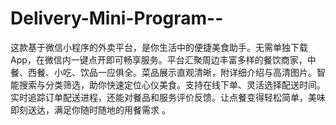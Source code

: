 # Delivery-Mini-Program--
这款基于微信小程序的外卖平台，是你生活中的便捷美食助手。无需单独下载App，在微信内一键点开即可畅享服务。平台汇聚周边丰富多样的餐饮商家，中餐、西餐、小吃、饮品一应俱全。菜品展示直观清晰，附详细介绍与高清图片。智能搜索与分类筛选，助你快速定位心仪美食。支持在线下单、灵活选择配送时间。实时追踪订单配送进程，还能对餐品和服务评价反馈。让点餐变得轻松简单，美味即刻送达，满足你随时随地的用餐需求 。 
